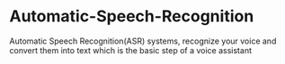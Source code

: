 # Automatic-Speech-Recognition
Automatic Speech Recognition(ASR) systems, recognize your voice and convert them into text which is the basic step of a voice assistant
